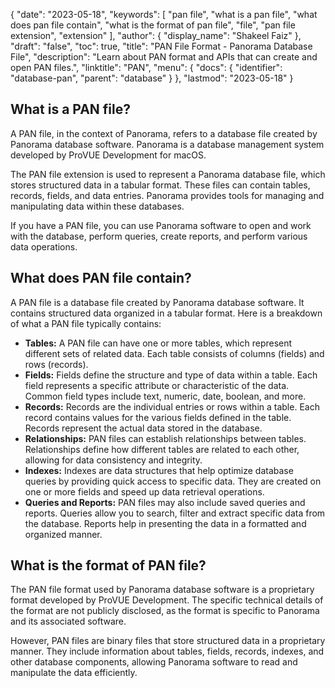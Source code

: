 {
  "date": "2023-05-18",
  "keywords": [
    "pan file",
    "what is a pan file",
    "what does pan file contain",
    "what is the format of pan file",
    "file",
    "pan file extension",
    "extension"
  ],
  "author": {
    "display_name": "Shakeel Faiz"
  },
  "draft": "false",
  "toc": true,
  "title": "PAN File Format - Panorama Database File",
  "description": "Learn about PAN format and APIs that can create and open PAN files.",
  "linktitle": "PAN",
  "menu": {
    "docs": {
      "identifier": "database-pan",
      "parent": "database"
    }
  },
  "lastmod": "2023-05-18"
}

## What is a PAN file?

A PAN file, in the context of Panorama, refers to a database file created by Panorama database software. Panorama is a database management system developed by ProVUE Development for macOS.

The PAN file extension is used to represent a Panorama database file, which stores structured data in a tabular format. These files can contain tables, records, fields, and data entries. Panorama provides tools for managing and manipulating data within these databases.

If you have a PAN file, you can use Panorama software to open and work with the database, perform queries, create reports, and perform various data operations.

## What does PAN file contain?

A PAN file is a database file created by Panorama database software. It contains structured data organized in a tabular format. Here is a breakdown of what a PAN file typically contains:

- **Tables:** A PAN file can have one or more tables, which represent different sets of related data. Each table consists of columns (fields) and rows (records).
- **Fields:** Fields define the structure and type of data within a table. Each field represents a specific attribute or characteristic of the data. Common field types include text, numeric, date, boolean, and more.
- **Records:** Records are the individual entries or rows within a table. Each record contains values for the various fields defined in the table. Records represent the actual data stored in the database.
- **Relationships:** PAN files can establish relationships between tables. Relationships define how different tables are related to each other, allowing for data consistency and integrity.
- **Indexes:** Indexes are data structures that help optimize database queries by providing quick access to specific data. They are created on one or more fields and speed up data retrieval operations.
- **Queries and Reports:** PAN files may also include saved queries and reports. Queries allow you to search, filter and extract specific data from the database. Reports help in presenting the data in a formatted and organized manner.

## What is the format of PAN file?

The PAN file format used by Panorama database software is a proprietary format developed by ProVUE Development. The specific technical details of the format are not publicly disclosed, as the format is specific to Panorama and its associated software.

However, PAN files are binary files that store structured data in a proprietary manner. They include information about tables, fields, records, indexes, and other database components, allowing Panorama software to read and manipulate the data efficiently.
